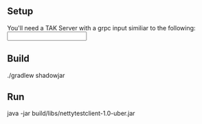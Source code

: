 ## Setup
You'll need a TAK Server with a grpc input similiar to the following:
<input auth="x509" _name="tls" protocol="tls" port="8089" coreVersion2TlsVersions="TLSv1.2,TLSv1.3"/>

## Build
./gradlew shadowjar

## Run
java -jar build/libs/nettytestclient-1.0-uber.jar 